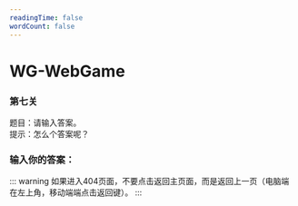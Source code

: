 ```yaml
---
readingTime: false
wordCount: false
---
```

# WG-WebGame
### 第七关

题目：请输入答案。<br>
提示：怎么个答案呢？

### 输入你的答案：

<WGwgc></WGwgc>

::: warning
如果进入404页面，不要点击返回主页面，而是返回上一页（电脑端在左上角，移动端端点击返回键）。
:::
